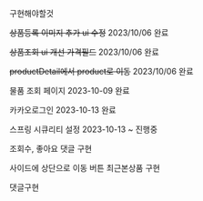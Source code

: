 구현해야할것 



~~상품등록 이미지 추가 ui 수정~~    	2023/10/06 완료

 ~~상품조회  ui 개선 가격필드~~			2023/10/06 완료

 ~~productDetail에서 product로 이동~~  	2023/10/06 완료

물품 조회 페이지 2023-10-09 완료

카카오로그인 2023-10-13 완료

스프링 시큐리티 설정 2023-10-13 ~ 진행중


조회수, 좋아요 댓글 구현 

사이드에 상단으로 이동 버튼  최근본상품 구현

댓글구현





